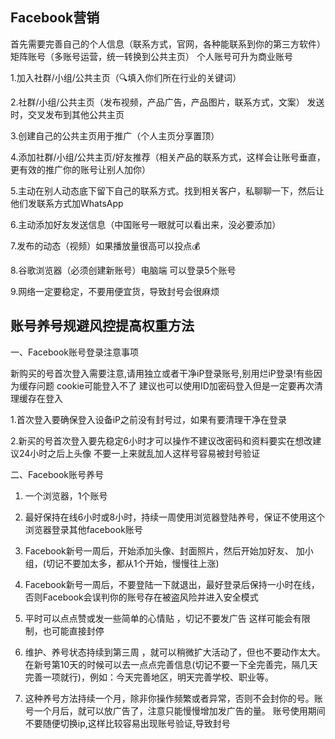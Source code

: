 ## Facebook营销

首先需要完善自己的个人信息（联系方式，官网，各种能联系到你的第三方软件）
矩阵账号（多账号运营，统一转换到公共主页）
个人账号可升为商业账号

1.加入社群/小组/公共主页（🔍填入你们所在行业的关键词）

2.社群/小组/公共主页（发布视频，产品广告，产品图片，联系方式，文案）
发送时，交叉发布到其他公共主页

3.创建自己的公共主页用于推广（个人主页分享置顶）

4.添加社群/小组/公共主页/好友推荐（相关产品的联系方式，这样会让账号垂直，更有效的推广你的账号让别人加你）

5.主动在别人动态底下留下自己的联系方式。找到相关客户，私聊聊一下，然后让他们发联系方式加WhatsApp

6.主动添加好友发送信息（中国账号一眼就可以看出来，没必要添加）

7.发布的动态（视频）如果播放量很高可以投点💰

8.谷歌浏览器（必须创建新账号）电脑端 可以登录5个账号

9.网络一定要稳定，不要用便宜货，导致封号会很麻烦


## 账号养号规避风控提高权重方法

一、Facebook账号登录注意事项

新购买的号首次登入需要注意,请用独立或者干净iP登录账号,别用烂iP登录!有些因为缓存问题 cookie可能登入不了 建议也可以使用ID加密码登入但是一定要再次清理缓存在登入

1.首次登入要确保登入设备iP之前没有封号过，如果有要清理干净在登录

2.新买的号首次登入要先稳定6小时才可以操作不建议改密码和资料要实在想改建议24小时之后上头像 不要一上来就乱加人这样号容易被封号验证

二、Facebook账号养号

1. 一个浏览器，1个账号

2. 最好保持在线6小时或8小时，持续一周使用浏览器登陆养号，保证不使用这个浏览器登录其他facebook账号

3. Facebook新号一周后，开始添加头像、封面照片，然后开始加好友、 加小组，(切记不要加太多，都从1个开始，慢慢往上涨)

4. Facebook新号一周后，不要登陆一下就退出，最好登录后保持一小时在线，否则Facebook会误判你的账号存在被盗风险并进入安全模式

5. 平时可以点点赞或发一些简单的心情贴 ，切记不要发广告 这样可能会有限制，也可能直接封停

6. 维护、养号状态持续到第三周 ，就可以稍微扩大活动了，但也不要动作太大。在新号第10天的时候可以去一点点完善信息(切记不要一下全完善完，隔几天完善一项就行)，例如：今天完善地区，明天完善学校、职业等。

7. 这种养号方法持续一个月，除非你操作频繁或者异常，否则不会封你的号。账号一个月后，就可以放广告了，注意只能慢慢增加发广告的量。
账号使用期间不要随便切换ip,这样比较容易出现账号验证,导致封号